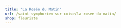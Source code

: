 ```yaml
---
title: "La Rosée du Matin"
url: /saint-symphorien-sur-coise/la-rosee-du-matin/
shop: fleuriste
---
```

